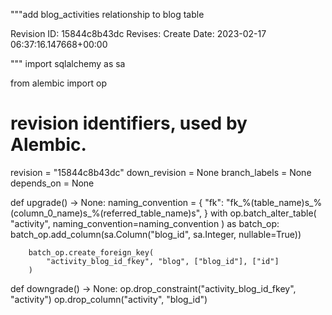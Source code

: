 
"""add blog_activities relationship to blog table

Revision ID: 15844c8b43dc
Revises: 
Create Date: 2023-02-17 06:37:16.147668+00:00

"""
import sqlalchemy as sa

from alembic import op

# revision identifiers, used by Alembic.
revision = "15844c8b43dc"
down_revision = None
branch_labels = None
depends_on = None


def upgrade() -> None:
    naming_convention = {
        "fk": "fk_%(table_name)s_%(column_0_name)s_%(referred_table_name)s",
    }
    with op.batch_alter_table(
        "activity", naming_convention=naming_convention
    ) as batch_op:
        batch_op.add_column(sa.Column("blog_id", sa.Integer, nullable=True))

        batch_op.create_foreign_key(
            "activity_blog_id_fkey", "blog", ["blog_id"], ["id"]
        )


def downgrade() -> None:
    op.drop_constraint("activity_blog_id_fkey", "activity")
    op.drop_column("activity", "blog_id")
